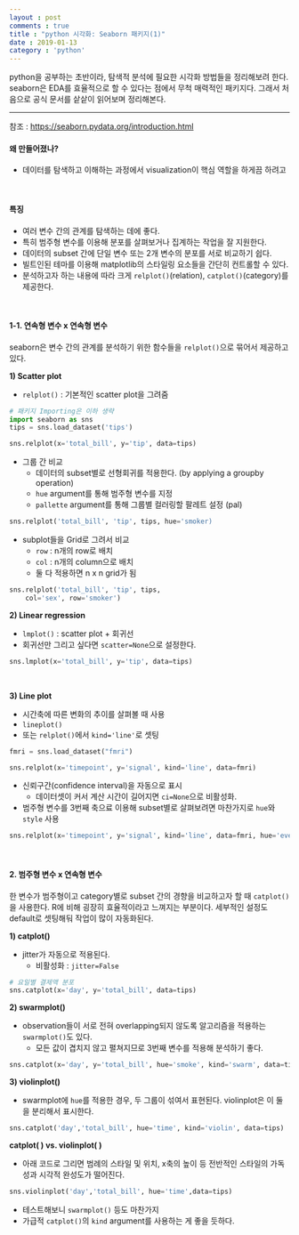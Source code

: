 ```yaml
---
layout : post
comments : true
title : "python 시각화: Seaborn 패키지(1)"
date : 2019-01-13
category : 'python'
---
```


python을 공부하는 초반이라, 탐색적 분석에 필요한 시각화 방법들을 정리해보려 한다. seaborn은 EDA를 효율적으로 할 수 있다는 점에서 무척 매력적인 패키지다. 그래서 처음으로 공식 문서를 샅샅이 읽어보며 정리해본다.

---

참조 : https://seaborn.pydata.org/introduction.html

#### 왜 만들어졌나?
- 데이터를 탐색하고 이해하는 과정에서 visualization이 핵심 역할을 하게끔 하려고
<br>

#### 특징

- 여러 변수 간의 관계를 탐색하는 데에 좋다.
- 특히 범주형 변수를 이용해 분포를 살펴보거나 집계하는 작업을 잘 지원한다.  
- 데이터의 subset 간에 단일 변수 또는 2개 변수의 분포를 서로 비교하기 쉽다.
- 빌트인된 테마를 이용해 matplotlib의 스타일링 요소들을 간단히 컨트롤할 수 있다.
- 분석하고자 하는 내용에 따라 크게 `relplot()`(relation), `catplot()`(category)를 제공한다.  
<br>

#### 1-1. 연속형 변수 x 연속형 변수

seaborn은 변수 간의 관계를 분석하기 위한 함수들을 `relplot()`으로 묶어서 제공하고 있다.

**1) Scatter plot**

- `relplot()` : 기본적인 scatter plot을 그려줌
```python
# 패키지 Importing은 이하 생략
import seaborn as sns
tips = sns.load_dataset('tips')

sns.relplot(x='total_bill', y='tip', data=tips)
```

- 그룹 간 비교
  - 데이터의 subset별로 선형회귀를 적용한다. (by applying a groupby operation)
  - `hue` argument를 통해 범주형 변수를 지정
  - `pallette` argument를 통해 그룹별 컬러링할 팔레트 설정 (pal)
```python
sns.relplot('total_bill', 'tip', tips, hue='smoker)
```

- subplot들을 Grid로 그려서 비교
  - `row` : n개의 row로 배치
  - `col` : n개의 column으로 배치
  - 둘 다 적용하면 n x n grid가 됨
```python
sns.relplot('total_bill', 'tip', tips,
    col='sex', row='smoker')
```

**2) Linear regression**
  - `lmplot()` : scatter plot + 회귀선
  - 회귀선만 그리고 싶다면 `scatter=None`으로 설정한다.
```python
sns.lmplot(x='total_bill', y='tip', data=tips)
```

<br>


**3) Line plot**
- 시간축에 따른 변화의 추이를 살펴볼 때 사용
- `lineplot()`
- 또는 `relplot()`에서 `kind='line'`로 셋팅

```python
fmri = sns.load_dataset("fmri")

sns.relplot(x='timepoint', y='signal', kind='line', data=fmri)
```

- 신뢰구간(confidence interval)을 자동으로 표시
  - 데이터셋이 커서 계산 시간이 길어지면 `ci=None`으로 비활성화.
- 범주형 변수를 3번째 축으료 이용해 subset별로 살펴보려면 마찬가지로 `hue`와 `style` 사용
```python
sns.relplot(x='timepoint', y='signal', kind='line', data=fmri, hue='event', style='event', ci=None)
```

<br>

#### 2. 범주형 변수 x 연속형 변수

한 변수가 범주형이고 category별로 subset 간의 경향을 비교하고자 할 때 `catplot()`을 사용한다. R에 비해 굉장히 효율적이라고 느껴지는 부분이다. 세부적인 설정도 default로 셋팅해둬 작업이 많이 자동화된다.


**1) catplot()**
- jitter가 자동으로 적용된다.
  - 비활성화 : `jitter=False`
```python
# 요일별 결제액 분포
sns.catplot(x='day', y='total_bill', data=tips)
```


**2) swarmplot()**  
- observation들이 서로 전혀 overlapping되지 않도록 알고리즘을 적용하는 `swarmplot()`도 있다.
  - 모든 값이 겹치지 않고 펼쳐지므로 3번째 변수를 적용해 분석하기 좋다.
```python
sns.catplot(x='day', y='total_bill', hue='smoke', kind='swarm', data=tips)
```

**3) violinplot()**
- swarmplot에 `hue`를 적용한 경우, 두 그룹이 섞여서 표현된다. violinplot은 이 둘을 분리해서 표시한다.
```python
sns.catplot('day','total_bill', hue='time', kind='violin', data=tips)
```

**catplot( ) vs. violinplot( )**
- 아래 코드로 그리면 범례의 스타일 및 위치, x축의 높이 등 전반적인 스타일의 가독성과 시각적 완성도가 떨어진다.
```python
sns.violinplot('day','total_bill', hue='time',data=tips)
```
- 테스트해보니 `swarmplot()` 등도 마찬가지
- 가급적 `catplot()`의 `kind` argument를 사용하는 게 좋을 듯하다.
